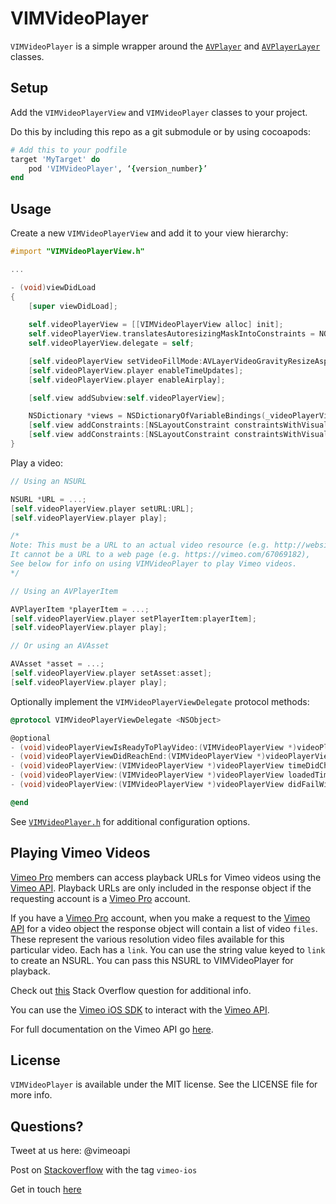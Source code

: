 # VIMVideoPlayer

`VIMVideoPlayer` is a simple wrapper around the [`AVPlayer`](https://developer.apple.com/library/prerelease/ios/documentation/AVFoundation/Reference/AVPlayer_Class/index.html) and [`AVPlayerLayer`](https://developer.apple.com/library/prerelease/ios/documentation/AVFoundation/Reference/AVPlayerLayer_Class/index.html#//apple_ref/occ/cl/AVPlayerLayer) classes. 

## Setup

Add the `VIMVideoPlayerView` and `VIMVideoPlayer` classes to your project. 

Do this by including this repo as a git submodule or by using cocoapods:

```Ruby
# Add this to your podfile
target 'MyTarget' do
	pod 'VIMVideoPlayer', ‘{version_number}’
end
```

## Usage

Create a new `VIMVideoPlayerView` and add it to your view hierarchy:

```Objective-c
#import "VIMVideoPlayerView.h"

...

- (void)viewDidLoad
{
    [super viewDidLoad];
  
    self.videoPlayerView = [[VIMVideoPlayerView alloc] init];
    self.videoPlayerView.translatesAutoresizingMaskIntoConstraints = NO;
    self.videoPlayerView.delegate = self;

    [self.videoPlayerView setVideoFillMode:AVLayerVideoGravityResizeAspect];
    [self.videoPlayerView.player enableTimeUpdates];
    [self.videoPlayerView.player enableAirplay];

    [self.view addSubview:self.videoPlayerView];

    NSDictionary *views = NSDictionaryOfVariableBindings(_videoPlayerView);
    [self.view addConstraints:[NSLayoutConstraint constraintsWithVisualFormat:@"V:|-0-[_videoPlayerView]-0-|" options:0   metrics:nil views:views]];
    [self.view addConstraints:[NSLayoutConstraint constraintsWithVisualFormat:@"H:|-0-[_videoPlayerView]-0-|" options:0   metrics:nil views:views]];
}

```

Play a video:

```Objective-c
// Using an NSURL

NSURL *URL = ...; 
[self.videoPlayerView.player setURL:URL];
[self.videoPlayerView.player play];

/* 
Note: This must be a URL to an actual video resource (e.g. http://website.com/video.mp4, http://website.com/video.m3u8 etc.),
It cannot be a URL to a web page (e.g. https://vimeo.com/67069182),
See below for info on using VIMVideoPlayer to play Vimeo videos.
*/

// Using an AVPlayerItem

AVPlayerItem *playerItem = ...;
[self.videoPlayerView.player setPlayerItem:playerItem];
[self.videoPlayerView.player play];

// Or using an AVAsset

AVAsset *asset = ...;
[self.videoPlayerView.player setAsset:asset];
[self.videoPlayerView.player play];

```

Optionally implement the `VIMVideoPlayerViewDelegate` protocol methods:

```Objective-c
@protocol VIMVideoPlayerViewDelegate <NSObject>

@optional
- (void)videoPlayerViewIsReadyToPlayVideo:(VIMVideoPlayerView *)videoPlayerView;
- (void)videoPlayerViewDidReachEnd:(VIMVideoPlayerView *)videoPlayerView;
- (void)videoPlayerView:(VIMVideoPlayerView *)videoPlayerView timeDidChange:(CMTime)cmTime;
- (void)videoPlayerView:(VIMVideoPlayerView *)videoPlayerView loadedTimeRangeDidChange:(float)duration;
- (void)videoPlayerView:(VIMVideoPlayerView *)videoPlayerView didFailWithError:(NSError *)error;

@end
```

See [`VIMVideoPlayer.h`](https://github.com/vimeo/VIMVideoPlayer/blob/master/VIMVideoPlayer/VIMVideoPlayer.h) for additional configuration options. 

## Playing Vimeo Videos

[Vimeo Pro](https://vimeo.com/pro) members can access playback URLs for Vimeo videos using the [Vimeo API](https://developer.vimeo.com/). Playback URLs are only included in the response object if the requesting account is a [Vimeo Pro](https://vimeo.com/pro) account.

If you have a [Vimeo Pro](https://vimeo.com/pro) account, when you make a request to the [Vimeo API](https://developer.vimeo.com/) for a video object the response object will contain a list of video `files`. These represent the various resolution video files available for this particular video. Each has a `link`. You can use the string value keyed to `link` to create an NSURL. You can pass this NSURL to VIMVideoPlayer for playback.

Check out [this](http://stackoverflow.com/questions/31960338/ios-vimvideoplayerview-cant-load-vimeo-videos) Stack Overflow question for additional info.

You can use the [Vimeo iOS SDK](https://github.com/vimeo/VIMNetworking) to interact with the [Vimeo API](https://developer.vimeo.com/). 

For full documentation on the Vimeo API go [here](https://developer.vimeo.com/).

## License

`VIMVideoPlayer` is available under the MIT license. See the LICENSE file for more info.

## Questions?

Tweet at us here: @vimeoapi

Post on [Stackoverflow](http://stackoverflow.com/questions/tagged/vimeo-ios) with the tag `vimeo-ios`

Get in touch [here](https://vimeo.com/help/contact)

